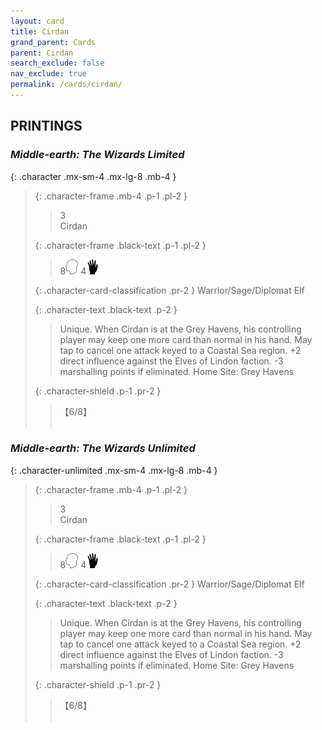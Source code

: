 ```yaml
---
layout: card
title: Cirdan
grand_parent: Cards
parent: Cirdan
search_exclude: false
nav_exclude: true
permalink: /cards/cirdan/
---
```


## PRINTINGS


### _Middle-earth: The Wizards Limited_

{: .character .mx-sm-4 .mx-lg-8 .mb-4 }
> {: .character-frame .mb-4 .p-1 .pl-2 }
> > <div class="card-mp">3</div>
> > <div class="character-card-name">Cirdan</div>
>
> {: .character-frame .black-text .p-1 .pl-2 }
> > 8![](/assets/images/mind.svg) 4![](/assets/images/di.svg)
>
> {: .character-card-classification .pr-2 }
> Warrior/Sage/Diplomat Elf
>
> {: .character-text .black-text .p-2 }
> > Unique. When Cirdan is at the Grey Havens, his controlling player may keep one more card than normal in his hand. May tap to cancel one attack keyed to a Coastal Sea region. +2 direct influence against the Elves of Lindon faction. -3 marshalling points if eliminated.   Home Site: Grey Havens 
>
> {: .character-shield .p-1 .pr-2 }
> > <div class="card-shield">【6/8】</div>
> > <div class="card-corruption">&nbsp;</div>

### _Middle-earth: The Wizards Unlimited_

{: .character-unlimited .mx-sm-4 .mx-lg-8 .mb-4 }
> {: .character-frame .mb-4 .p-1 .pl-2 }
> > <div class="card-mp">3</div>
> > <div class="character-card-name">Cirdan</div>
>
> {: .character-frame .black-text .p-1 .pl-2 }
> > 8![](/assets/images/mind.svg) 4![](/assets/images/di.svg)
>
> {: .character-card-classification .pr-2 }
> Warrior/Sage/Diplomat Elf
>
> {: .character-text .black-text .p-2 }
> > Unique. When Cirdan is at the Grey Havens, his controlling player may keep one more card than normal in his hand. May tap to cancel one attack keyed to a Coastal Sea region. +2 direct influence against the Elves of Lindon faction. -3 marshalling points if eliminated.   Home Site: Grey Havens 
>
> {: .character-shield .p-1 .pr-2 }
> > <div class="card-shield">【6/8】</div>
> > <div class="card-corruption">&nbsp;</div>
